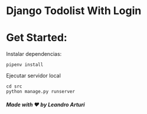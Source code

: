# Django Todolist With Login

# Get Started:

Instalar dependencias:
```
pipenv install
```

Ejecutar servidor local
```
cd src
python manage.py runserver 
```

##### Made with ❤️ by Leandro Arturi
